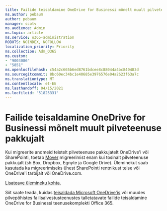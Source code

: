 ```yaml
---
title: Failide teisaldamine OneDrive for Businessi mõnelt muult pilveteenuse pakkujalt
ms.author: pebaum
author: pebaum
manager: scotv
ms.audience: Admin
ms.topic: article
ms.service: o365-administration
ROBOTS: NOINDEX, NOFOLLOW
localization_priority: Priority
ms.collection: Adm_O365
ms.custom:
- "9003086"
- "5851"
ms.openlocfilehash: c54a2c665b6ed8761bdcee8c88044a4bc840483d
ms.sourcegitcommit: 8bc60ec34bc1e40685e3976576e04a2623f63a7c
ms.translationtype: MT
ms.contentlocale: et-EE
ms.lasthandoff: 04/15/2021
ms.locfileid: "51825331"
---
```

# <a name="move-files-into-onedrive-for-business-from-another-cloud-provider"></a>Failide teisaldamine OneDrive for Businessi mõnelt muult pilveteenuse pakkujalt

Kui migreerite andmeid teistelt pilveteenuse pakkujatelt OneDrive'i või SharePointi, toetab [Mover](https://go.microsoft.com/fwlink/?linkid=2132453) migreerimist enam kui tosinalt pilveteenuse pakkujalt (sh Box, Dropbox, Egnyte ja Google Drive). Üleminekut saab kasutada ka migreerimiseks ühest SharePointi rentnikust teise või OneDrive'i tarbijalt või OneDrive.com.

[Lisateave ülemineku kohta.](https://go.microsoft.com/fwlink/?linkid=2132453)

Siit saate teada, kuidas [teisaldada Microsoft OneDrive'is](https://support.microsoft.com/office/7fb28cad-7e25-451f-8b4b-2d1a71e5c0e9) või muudes pilvepõhistes failisalvestusteenustes talletatavate failide teisaldamine OneDrive for Businessi teenusekomplekti Office 365.
